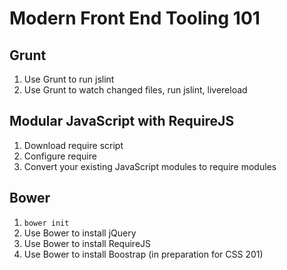 # Modern Front End Tooling 101

## Grunt

1. Use Grunt to run jslint
1. Use Grunt to watch changed files, run jslint, livereload

## Modular JavaScript with RequireJS

1. Download require script
1. Configure require
1. Convert your existing JavaScript modules to require modules

## Bower

1. `bower init`
1. Use Bower to install jQuery
1. Use Bower to install RequireJS
1. Use Bower to install Boostrap (in preparation for CSS 201)
